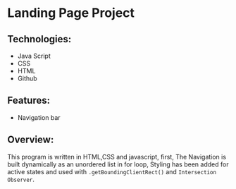 # Landing Page Project

## Technologies:
* Java Script
* CSS
* HTML
* Github

## Features:
* Navigation bar

## Overview:
This program is written in HTML,CSS and javascript, first, The Navigation is built dynamically as an unordered list in for loop,
Styling has been added for active states and used with `.getBoundingClientRect()` and `Intersection Observer`.

